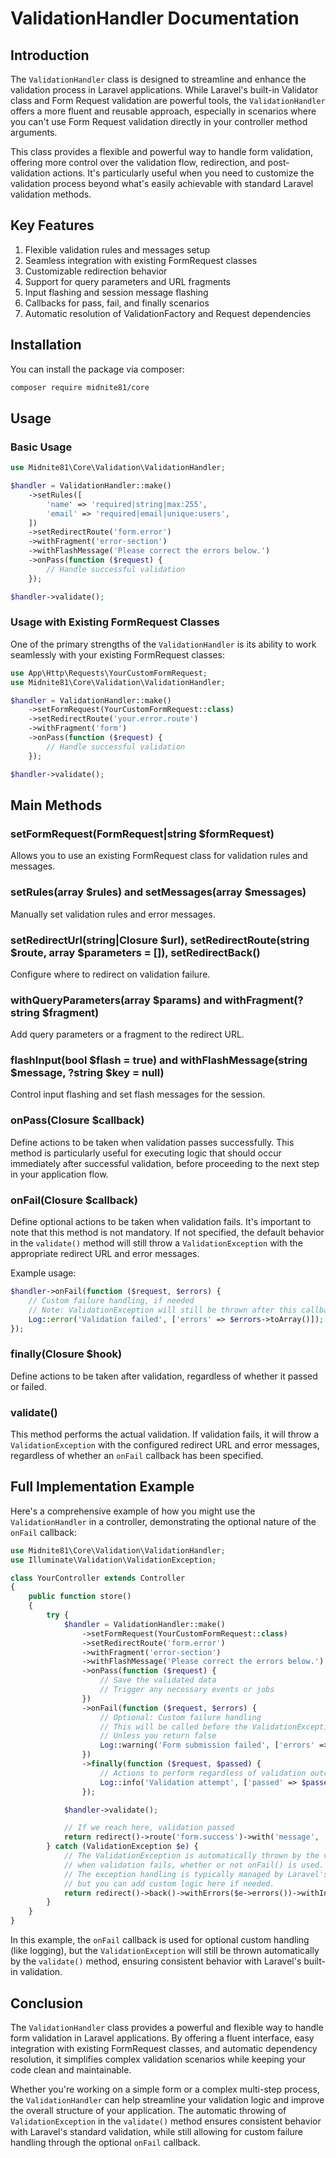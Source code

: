 # ValidationHandler Documentation

## Introduction

The `ValidationHandler` class is designed to streamline and enhance the validation process in Laravel applications.
While Laravel's built-in Validator class and Form Request validation are powerful tools, the `ValidationHandler` offers
a more fluent and reusable approach, especially in scenarios where you can't use Form Request validation directly in
your controller method arguments.

This class provides a flexible and powerful way to handle form validation, offering more control over the validation
flow, redirection, and post-validation actions. It's particularly useful when you need to customize the validation
process beyond what's easily achievable with standard Laravel validation methods.

## Key Features

1. Flexible validation rules and messages setup
2. Seamless integration with existing FormRequest classes
3. Customizable redirection behavior
4. Support for query parameters and URL fragments
5. Input flashing and session message flashing
6. Callbacks for pass, fail, and finally scenarios
7. Automatic resolution of ValidationFactory and Request dependencies

## Installation

You can install the package via composer:

```bash
composer require midnite81/core
```

## Usage

### Basic Usage

```php
use Midnite81\Core\Validation\ValidationHandler;

$handler = ValidationHandler::make()
    ->setRules([
        'name' => 'required|string|max:255',
        'email' => 'required|email|unique:users',
    ])
    ->setRedirectRoute('form.error')
    ->withFragment('error-section')
    ->withFlashMessage('Please correct the errors below.')
    ->onPass(function ($request) {
        // Handle successful validation
    });

$handler->validate();
```

### Usage with Existing FormRequest Classes

One of the primary strengths of the `ValidationHandler` is its ability to work seamlessly with your existing FormRequest
classes:

```php
use App\Http\Requests\YourCustomFormRequest;
use Midnite81\Core\Validation\ValidationHandler;

$handler = ValidationHandler::make()
    ->setFormRequest(YourCustomFormRequest::class)
    ->setRedirectRoute('your.error.route')
    ->withFragment('form')
    ->onPass(function ($request) {
        // Handle successful validation
    });

$handler->validate();
```

## Main Methods

### setFormRequest(FormRequest|string $formRequest)

Allows you to use an existing FormRequest class for validation rules and messages.

### setRules(array $rules) and setMessages(array $messages)

Manually set validation rules and error messages.

### setRedirectUrl(string|Closure $url), setRedirectRoute(string $route, array $parameters = []), setRedirectBack()

Configure where to redirect on validation failure.

### withQueryParameters(array $params) and withFragment(?string $fragment)

Add query parameters or a fragment to the redirect URL.

### flashInput(bool $flash = true) and withFlashMessage(string $message, ?string $key = null)

Control input flashing and set flash messages for the session.

### onPass(Closure $callback)

Define actions to be taken when validation passes successfully. This method is particularly useful for executing logic
that should occur immediately after successful validation, before proceeding to the next step in your application flow.

### onFail(Closure $callback)

Define optional actions to be taken when validation fails. It's important to note that this method is not mandatory. If
not specified, the default behavior in the `validate()` method will still throw a `ValidationException` with the
appropriate redirect URL and error messages.

Example usage:

```php
$handler->onFail(function ($request, $errors) {
    // Custom failure handling, if needed
    // Note: ValidationException will still be thrown after this callback
    Log::error('Validation failed', ['errors' => $errors->toArray()]);
});
```

### finally(Closure $hook)

Define actions to be taken after validation, regardless of whether it passed or failed.

### validate()

This method performs the actual validation. If validation fails, it will throw a `ValidationException` with the
configured redirect URL and error messages, regardless of whether an `onFail` callback has been specified.

## Full Implementation Example

Here's a comprehensive example of how you might use the `ValidationHandler` in a controller, demonstrating the optional
nature of the `onFail` callback:

```php
use Midnite81\Core\Validation\ValidationHandler;
use Illuminate\Validation\ValidationException;

class YourController extends Controller
{
    public function store()
    {
        try {
            $handler = ValidationHandler::make()
                ->setFormRequest(YourCustomFormRequest::class)
                ->setRedirectRoute('form.error')
                ->withFragment('error-section')
                ->withFlashMessage('Please correct the errors below.')
                ->onPass(function ($request) {
                    // Save the validated data
                    // Trigger any necessary events or jobs
                })
                ->onFail(function ($request, $errors) {
                    // Optional: Custom failure handling
                    // This will be called before the ValidationException is thrown
                    // Unless you return false
                    Log::warning('Form submission failed', ['errors' => $errors->toArray()]);
                })
                ->finally(function ($request, $passed) {
                    // Actions to perform regardless of validation outcome
                    Log::info('Validation attempt', ['passed' => $passed]);
                });

            $handler->validate();

            // If we reach here, validation passed
            return redirect()->route('form.success')->with('message', 'Form submitted successfully!');
        } catch (ValidationException $e) {
            // The ValidationException is automatically thrown by the validate() method
            // when validation fails, whether or not onFail() is used.
            // The exception handling is typically managed by Laravel's exception handler,
            // but you can add custom logic here if needed.
            return redirect()->back()->withErrors($e->errors())->withInput();
        }
    }
}
```

In this example, the `onFail` callback is used for optional custom handling (like logging), but the
`ValidationException` will still be thrown automatically by the `validate()` method, ensuring consistent behavior with
Laravel's built-in validation.

## Conclusion

The `ValidationHandler` class provides a powerful and flexible way to handle form validation in Laravel applications. By
offering a fluent interface, easy integration with existing FormRequest classes, and automatic dependency resolution, it
simplifies complex validation scenarios while keeping your code clean and maintainable.

Whether you're working on a simple form or a complex multi-step process, the `ValidationHandler` can help streamline
your validation logic and improve the overall structure of your application. The automatic throwing of
`ValidationException` in the `validate()` method ensures consistent behavior with Laravel's standard validation, while
still allowing for custom failure handling through the optional `onFail` callback.
